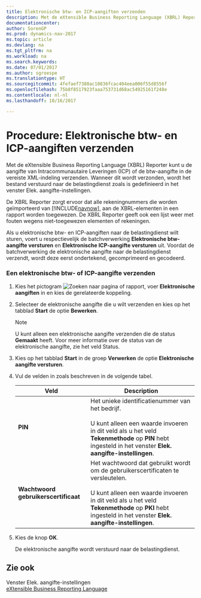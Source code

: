 ```yaml
---
title: Elektronische btw- en ICP-aangiften verzenden
description: Met de eXtensible Business Reporting Language (XBRL) Reporter kunt u de aangifte van Intracommunautaire Leveringen (ICP) of de btw-aangifte in de vereiste XML-indeling verzenden. Wanneer dit wordt verzonden, wordt het bestand verstuurd naar de belastingdienst zoals is gedefinieerd in het venster Elek. aangifte-instellingen.
documentationcenter: 
author: SorenGP
ms.prod: dynamics-nav-2017
ms.topic: article
ms.devlang: na
ms.tgt_pltfrm: na
ms.workload: na
ms.search.keywords: 
ms.date: 07/01/2017
ms.author: sgroespe
ms.translationtype: HT
ms.sourcegitcommit: 4fefaef7380ac10836fcac404eea006f55d8556f
ms.openlocfilehash: 75b8f8517923faaa753731d68ac54925161f248e
ms.contentlocale: nl-nl
ms.lasthandoff: 10/16/2017

---
```

# <a name="how-to-submit-electronic-vat-and-icp-declarations"></a>Procedure: Elektronische btw- en ICP-aangiften verzenden
Met de eXtensible Business Reporting Language (XBRL) Reporter kunt u de aangifte van Intracommunautaire Leveringen (ICP) of de btw-aangifte in de vereiste XML-indeling verzenden. Wanneer dit wordt verzonden, wordt het bestand verstuurd naar de belastingdienst zoals is gedefinieerd in het venster Elek. aangifte-instellingen.  
  
 De XBRL Reporter zorgt ervoor dat alle rekeningnummers die worden geïmporteerd van [!INCLUDE[navnow](../../includes/navnow_md.md)], aan de XBRL-elementen in een rapport worden toegewezen. De XBRL Reporter geeft ook een lijst weer met fouten wegens niet-toegewezen elementen of rekeningen.  
  
 Als u elektronische btw- en ICP-aangiften naar de belastingdienst wilt sturen, voert u respectievelijk de batchverwerking **Elektronische btw-aangifte versturen** en **Elektronische ICP-aangifte versturen** uit. Voordat de batchverwerking de elektronische aangifte naar de belastingdienst verzendt, wordt deze eerst ondertekend, gecomprimeerd en gecodeerd.  
  
### <a name="to-submit-an-electronic-vat-or-icp-declaration"></a>Een elektronische btw- of ICP-aangifte verzenden  
  
1.  Kies het pictogram ![Zoeken naar pagina of rapport](media/ui-search/search_small.png "pictogram Zoeken naar pagina of rapport"), voer **Elektronische aangiften** in en kies de gerelateerde koppeling.  
  
2.  Selecteer de elektronische aangifte die u wilt verzenden en kies op het tabblad **Start** de optie **Bewerken**.  
  
    > [!NOTE]  
    >  U kunt alleen een elektronische aangifte verzenden die de status **Gemaakt** heeft. Voor meer informatie over de status van de elektronische aangifte, zie het veld Status.  
  
3.  Kies op het tabblad **Start** in de groep **Verwerken** de optie **Elektronische aangifte versturen**.  
  
4.  Vul de velden in zoals beschreven in de volgende tabel.  
  
    |Veld|Description|  
    |---------------------------------|---------------------------------------|  
    |**PIN**|Het unieke identificatienummer van het bedrijf.<br /><br /> U kunt alleen een waarde invoeren in dit veld als u het veld **Tekenmethode** op **PIN** hebt ingesteld in het venster **Elek. aangifte-instellingen**.|  
    |**Wachtwoord gebruikerscertificaat**|Het wachtwoord dat gebruikt wordt om de gebruikerscertificaten te versleutelen.<br /><br /> U kunt alleen een waarde invoeren in dit veld als u het veld **Tekenmethode** op **PKI** hebt ingesteld in het venster **Elek. aangifte-instellingen**.|  
  
5.  Kies de knop **OK**.  
  
     De elektronische aangifte wordt verstuurd naar de belastingdienst.  
  
## <a name="see-also"></a>Zie ook  
 Venster Elek. aangifte-instellingen   
 [eXtensible Business Reporting Language](extensible-business-reporting-language.md)
